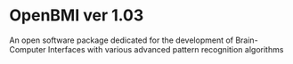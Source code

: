 # OpenBMI ver 1.03
An open software package dedicated for the development of Brain-Computer Interfaces with various advanced pattern recognition algorithms
